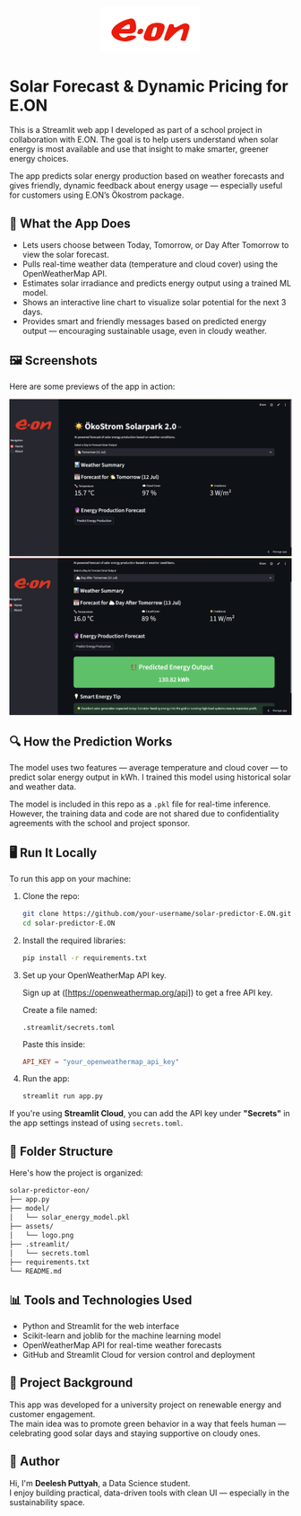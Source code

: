 <p align="center">
  <img src="assets/logo.png" width="180" alt="Logo">
</p>

#  Solar Forecast & Dynamic Pricing for E.ON 

This is a Streamlit web app I developed as part of a school project in collaboration with E.ON. The goal is to help users understand when solar energy is most available and use that insight to make smarter, greener energy choices.

The app predicts solar energy production based on weather forecasts and gives friendly, dynamic feedback about energy usage — especially useful for customers using E.ON’s Ökostrom package.

## 🌟 What the App Does

- Lets users choose between Today, Tomorrow, or Day After Tomorrow to view the solar forecast.
- Pulls real-time weather data (temperature and cloud cover) using the OpenWeatherMap API.
- Estimates solar irradiance and predicts energy output using a trained ML model.
- Shows an interactive line chart to visualize solar potential for the next 3 days.
- Provides smart and friendly messages based on predicted energy output — encouraging sustainable usage, even in cloudy weather.


## 🖼️ Screenshots

Here are some previews of the app in action:

<img src="assets/screenshot_1" width="700"/>

<img src="assets/screenshot_2" width="700"/>







## 🔍 How the Prediction Works

The model uses two features — average temperature and cloud cover — to predict solar energy output in kWh. I trained this model using historical solar and weather data.

The model is included in this repo as a `.pkl` file for real-time inference.  
However, the training data and code are not shared due to confidentiality agreements with the school and project sponsor.

## 🖥️ Run It Locally

To run this app on your machine:

1. Clone the repo:

   ```bash
   git clone https://github.com/your-username/solar-predictor-E.ON.git
   cd solar-predictor-E.ON
   ```

2. Install the required libraries:

   ```bash
   pip install -r requirements.txt
   ```

3. Set up your OpenWeatherMap API key.

   Sign up at ([https://openweathermap.org/api]) to get a free API key.

   Create a file named:

   ```
   .streamlit/secrets.toml
   ```

   Paste this inside:

   ```toml
   API_KEY = "your_openweathermap_api_key"
   ```

4. Run the app:

   ```bash
   streamlit run app.py
   ```

If you're using **Streamlit Cloud**, you can add the API key under **"Secrets"** in the app settings instead of using `secrets.toml`.

## 📁 Folder Structure

Here's how the project is organized:

```
solar-predictor-eon/
├── app.py
├── model/
│   └── solar_energy_model.pkl
├── assets/
│   └── logo.png
├── .streamlit/
│   └── secrets.toml
├── requirements.txt
└── README.md
```

## 📊 Tools and Technologies Used

- Python and Streamlit for the web interface
- Scikit-learn and joblib for the machine learning model
- OpenWeatherMap API for real-time weather forecasts
- GitHub and Streamlit Cloud for version control and deployment

## 🎯 Project Background

This app was developed for a university project on renewable energy and customer engagement.  
The main idea was to promote green behavior in a way that feels human — celebrating good solar days and staying supportive on cloudy ones.

## 👤 Author

Hi, I'm **Deelesh Puttyah**, a Data Science student.  
I enjoy building practical, data-driven tools with clean UI — especially in the sustainability space.




